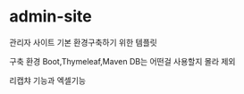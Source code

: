# admin-site
관리자 사이트 기본 환경구축하기 위한 템플릿

구축 환경
Boot,Thymeleaf,Maven
DB는 어떤걸 사용할지 몰라 제외

리캡챠 기능과 엑셀기능 
